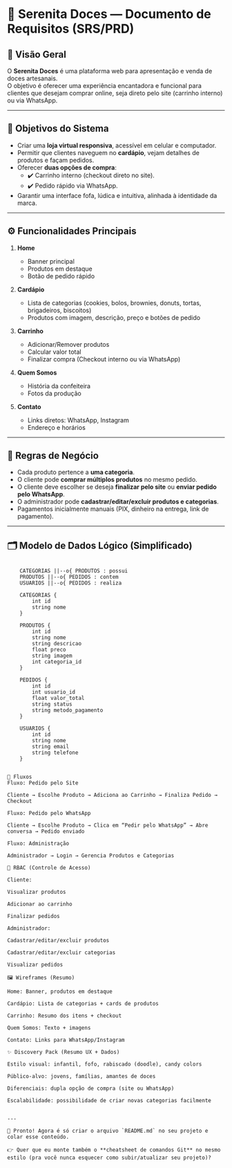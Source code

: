 # 🍪 Serenita Doces — Documento de Requisitos (SRS/PRD)

## 📖 Visão Geral
O **Serenita Doces** é uma plataforma web para apresentação e venda de doces artesanais.  
O objetivo é oferecer uma experiência encantadora e funcional para clientes que desejam comprar online, seja direto pelo site (carrinho interno) ou via WhatsApp.

---

## 🎯 Objetivos do Sistema
- Criar uma **loja virtual responsiva**, acessível em celular e computador.  
- Permitir que clientes naveguem no **cardápio**, vejam detalhes de produtos e façam pedidos.  
- Oferecer **duas opções de compra**:  
  - ✔️ Carrinho interno (checkout direto no site).  
  - ✔️ Pedido rápido via WhatsApp.  
- Garantir uma interface fofa, lúdica e intuitiva, alinhada à identidade da marca.

---

## ⚙️ Funcionalidades Principais
1. **Home**
   - Banner principal  
   - Produtos em destaque  
   - Botão de pedido rápido  

2. **Cardápio**
   - Lista de categorias (cookies, bolos, brownies, donuts, tortas, brigadeiros, biscoitos)  
   - Produtos com imagem, descrição, preço e botões de pedido  

3. **Carrinho**
   - Adicionar/Remover produtos  
   - Calcular valor total  
   - Finalizar compra (Checkout interno ou via WhatsApp)  

4. **Quem Somos**
   - História da confeiteira  
   - Fotos da produção  

5. **Contato**
   - Links diretos: WhatsApp, Instagram  
   - Endereço e horários  

---

## 🧾 Regras de Negócio
- Cada produto pertence a **uma categoria**.  
- O cliente pode **comprar múltiplos produtos** no mesmo pedido.  
- O cliente deve escolher se deseja **finalizar pelo site** ou **enviar pedido pelo WhatsApp**.  
- O administrador pode **cadastrar/editar/excluir produtos e categorias**.  
- Pagamentos inicialmente manuais (PIX, dinheiro na entrega, link de pagamento).  

---

## 🗂️ Modelo de Dados Lógico (Simplificado)
```mermaid

    CATEGORIAS ||--o{ PRODUTOS : possui
    PRODUTOS ||--o{ PEDIDOS : contem
    USUARIOS ||--o{ PEDIDOS : realiza

    CATEGORIAS {
        int id
        string nome
    }

    PRODUTOS {
        int id
        string nome
        string descricao
        float preco
        string imagem
        int categoria_id
    }

    PEDIDOS {
        int id
        int usuario_id
        float valor_total
        string status
        string metodo_pagamento
    }

    USUARIOS {
        int id
        string nome
        string email
        string telefone
    }


🔄 Fluxos
Fluxo: Pedido pelo Site

Cliente → Escolhe Produto → Adiciona ao Carrinho → Finaliza Pedido → Checkout

Fluxo: Pedido pelo WhatsApp

Cliente → Escolhe Produto → Clica em “Pedir pelo WhatsApp” → Abre conversa → Pedido enviado

Fluxo: Administração

Administrador → Login → Gerencia Produtos e Categorias

🔑 RBAC (Controle de Acesso)

Cliente:

Visualizar produtos

Adicionar ao carrinho

Finalizar pedidos

Administrador:

Cadastrar/editar/excluir produtos

Cadastrar/editar/excluir categorias

Visualizar pedidos

🖼️ Wireframes (Resumo)

Home: Banner, produtos em destaque

Cardápio: Lista de categorias + cards de produtos

Carrinho: Resumo dos itens + checkout

Quem Somos: Texto + imagens

Contato: Links para WhatsApp/Instagram

✨ Discovery Pack (Resumo UX + Dados)

Estilo visual: infantil, fofo, rabiscado (doodle), candy colors

Público-alvo: jovens, famílias, amantes de doces

Diferenciais: dupla opção de compra (site ou WhatsApp)

Escalabilidade: possibilidade de criar novas categorias facilmente


---

👾 Pronto! Agora é só criar o arquivo `README.md` no seu projeto e colar esse conteúdo.  

👉 Quer que eu monte também o **cheatsheet de comandos Git** no mesmo estilo (pra você nunca esquecer como subir/atualizar seu projeto)?
